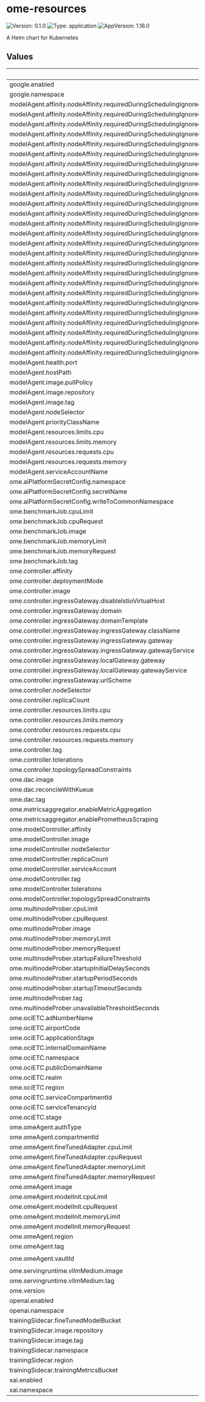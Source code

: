 # ome-resources

![Version: 0.1.0](https://img.shields.io/badge/Version-0.1.0-informational?style=flat-square) ![Type: application](https://img.shields.io/badge/Type-application-informational?style=flat-square) ![AppVersion: 1.16.0](https://img.shields.io/badge/AppVersion-1.16.0-informational?style=flat-square)

A Helm chart for Kubernetes

## Values

| Key                                                                                                                                 | Type   | Default                                                                                                   | Description |
|-------------------------------------------------------------------------------------------------------------------------------------|--------|-----------------------------------------------------------------------------------------------------------|-------------|
| google.enabled                                                                                                                      | bool   | `false`                                                                                                   |             |
| google.namespace                                                                                                                    | string | `"genai-google"`                                                                                          |             |
| modelAgent.affinity.nodeAffinity.requiredDuringSchedulingIgnoredDuringExecution.nodeSelectorTerms[0].matchExpressions[0].key        | string | `"beta.kubernetes.io/instance-type"`                                                                      |             |
| modelAgent.affinity.nodeAffinity.requiredDuringSchedulingIgnoredDuringExecution.nodeSelectorTerms[0].matchExpressions[0].operator   | string | `"In"`                                                                                                    |             |
| modelAgent.affinity.nodeAffinity.requiredDuringSchedulingIgnoredDuringExecution.nodeSelectorTerms[0].matchExpressions[0].values[0]  | string | `"BM.GPU2.2"`                                                                                             |             |
| modelAgent.affinity.nodeAffinity.requiredDuringSchedulingIgnoredDuringExecution.nodeSelectorTerms[0].matchExpressions[0].values[10] | string | `"BM.GPU.GM4.8"`                                                                                          |             |
| modelAgent.affinity.nodeAffinity.requiredDuringSchedulingIgnoredDuringExecution.nodeSelectorTerms[0].matchExpressions[0].values[11] | string | `"BM.GPU.A10.4"`                                                                                          |             |
| modelAgent.affinity.nodeAffinity.requiredDuringSchedulingIgnoredDuringExecution.nodeSelectorTerms[0].matchExpressions[0].values[12] | string | `"BM.GPU.GU1.4"`                                                                                          |             |
| modelAgent.affinity.nodeAffinity.requiredDuringSchedulingIgnoredDuringExecution.nodeSelectorTerms[0].matchExpressions[0].values[13] | string | `"VM.GPU.A10.1"`                                                                                          |             |
| modelAgent.affinity.nodeAffinity.requiredDuringSchedulingIgnoredDuringExecution.nodeSelectorTerms[0].matchExpressions[0].values[14] | string | `"VM.GPU.GU1.1"`                                                                                          |             |
| modelAgent.affinity.nodeAffinity.requiredDuringSchedulingIgnoredDuringExecution.nodeSelectorTerms[0].matchExpressions[0].values[15] | string | `"VM.GPU.A10.2"`                                                                                          |             |
| modelAgent.affinity.nodeAffinity.requiredDuringSchedulingIgnoredDuringExecution.nodeSelectorTerms[0].matchExpressions[0].values[16] | string | `"VM.GPU.GU1.2"`                                                                                          |             |
| modelAgent.affinity.nodeAffinity.requiredDuringSchedulingIgnoredDuringExecution.nodeSelectorTerms[0].matchExpressions[0].values[17] | string | `"BM.GPU.B4.8"`                                                                                           |             |
| modelAgent.affinity.nodeAffinity.requiredDuringSchedulingIgnoredDuringExecution.nodeSelectorTerms[0].matchExpressions[0].values[18] | string | `"BM.GPU.H100.8"`                                                                                         |             |
| modelAgent.affinity.nodeAffinity.requiredDuringSchedulingIgnoredDuringExecution.nodeSelectorTerms[0].matchExpressions[0].values[1]  | string | `"BM.GPU3.8"`                                                                                             |             |
| modelAgent.affinity.nodeAffinity.requiredDuringSchedulingIgnoredDuringExecution.nodeSelectorTerms[0].matchExpressions[0].values[2]  | string | `"BM.GPU4.8"`                                                                                             |             |
| modelAgent.affinity.nodeAffinity.requiredDuringSchedulingIgnoredDuringExecution.nodeSelectorTerms[0].matchExpressions[0].values[3]  | string | `"VM.GPU2.1"`                                                                                             |             |
| modelAgent.affinity.nodeAffinity.requiredDuringSchedulingIgnoredDuringExecution.nodeSelectorTerms[0].matchExpressions[0].values[4]  | string | `"VM.GPU3.1"`                                                                                             |             |
| modelAgent.affinity.nodeAffinity.requiredDuringSchedulingIgnoredDuringExecution.nodeSelectorTerms[0].matchExpressions[0].values[5]  | string | `"VM.GPU3.2"`                                                                                             |             |
| modelAgent.affinity.nodeAffinity.requiredDuringSchedulingIgnoredDuringExecution.nodeSelectorTerms[0].matchExpressions[0].values[6]  | string | `"VM.GPU3.4"`                                                                                             |             |
| modelAgent.affinity.nodeAffinity.requiredDuringSchedulingIgnoredDuringExecution.nodeSelectorTerms[0].matchExpressions[0].values[7]  | string | `"BM.GPU.T1.2"`                                                                                           |             |
| modelAgent.affinity.nodeAffinity.requiredDuringSchedulingIgnoredDuringExecution.nodeSelectorTerms[0].matchExpressions[0].values[8]  | string | `"BM.GPU.T1-2.4"`                                                                                         |             |
| modelAgent.affinity.nodeAffinity.requiredDuringSchedulingIgnoredDuringExecution.nodeSelectorTerms[0].matchExpressions[0].values[9]  | string | `"BM.GPU.A100-v2.8"`                                                                                      |             |
| modelAgent.affinity.nodeAffinity.requiredDuringSchedulingIgnoredDuringExecution.nodeSelectorTerms[0].matchExpressions[1].key        | string | `"oci.oraclecloud.com/disable-gpu-device-plugin"`                                                         |             |
| modelAgent.affinity.nodeAffinity.requiredDuringSchedulingIgnoredDuringExecution.nodeSelectorTerms[0].matchExpressions[1].operator   | string | `"NotIn"`                                                                                                 |             |
| modelAgent.affinity.nodeAffinity.requiredDuringSchedulingIgnoredDuringExecution.nodeSelectorTerms[0].matchExpressions[1].values[0]  | string | `"true"`                                                                                                  |             |
| modelAgent.affinity.nodeAffinity.requiredDuringSchedulingIgnoredDuringExecution.nodeSelectorTerms[0].matchExpressions[2].key        | string | `"node-role.kubernetes.io/virtual-node"`                                                                  |             |
| modelAgent.affinity.nodeAffinity.requiredDuringSchedulingIgnoredDuringExecution.nodeSelectorTerms[0].matchExpressions[2].operator   | string | `"DoesNotExist"`                                                                                          |             |
| modelAgent.health.port                                                                                                              | int    | `8080`                                                                                                    |             |
| modelAgent.hostPath                                                                                                                 | string | `"/mnt/data/models"`                                                                                      |             |
| modelAgent.image.pullPolicy                                                                                                         | string | `"Always"`                                                                                                |             |
| modelAgent.image.repository                                                                                                         | string | `"eu-frankfurt-1.ocir.io/idlsnvn0f2is/model-agent"`                                                       |             |
| modelAgent.image.tag                                                                                                                | string | `"v0.1"`                                                                                                  |             |
| modelAgent.nodeSelector                                                                                                             | object | `{}`                                                                                                      |             |
| modelAgent.priorityClassName                                                                                                        | string | `"system-node-critical"`                                                                                  |             |
| modelAgent.resources.limits.cpu                                                                                                     | string | `"10"`                                                                                                    |             |
| modelAgent.resources.limits.memory                                                                                                  | string | `"100Gi"`                                                                                                 |             |
| modelAgent.resources.requests.cpu                                                                                                   | string | `"10"`                                                                                                    |             |
| modelAgent.resources.requests.memory                                                                                                | string | `"100Gi"`                                                                                                 |             |
| modelAgent.serviceAccountName                                                                                                       | string | `"ome-model-agent"`                                                                                       |             |
| ome.aiPlatformSecretConfig.namespace                                                                                                | string | `"gs-dp-api-v2"`                                                                                          |             |
| ome.aiPlatformSecretConfig.secretName                                                                                               | string | `"ome-openai-secrets"`                                                                                    |             |
| ome.aiPlatformSecretConfig.writeToCommonNamespace                                                                                   | bool   | `true`                                                                                                    |             |
| ome.benchmarkJob.cpuLimit                                                                                                           | string | `"2"`                                                                                                     |             |
| ome.benchmarkJob.cpuRequest                                                                                                         | string | `"2"`                                                                                                     |             |
| ome.benchmarkJob.image                                                                                                              | string | `"phx.ocir.io/idqj093njucb/genai-bench"`                                                                  |             |
| ome.benchmarkJob.memoryLimit                                                                                                        | string | `"2Gi"`                                                                                                   |             |
| ome.benchmarkJob.memoryRequest                                                                                                      | string | `"2Gi"`                                                                                                   |             |
| ome.benchmarkJob.tag                                                                                                                | string | `"0.1.113"`                                                                                               |             |
| ome.controller.affinity                                                                                                             | object | `{}`                                                                                                      |             |
| ome.controller.deploymentMode                                                                                                       | string | `"RawDeployment"`                                                                                         |             |
| ome.controller.image                                                                                                                | string | `"ord.ocir.io/idqj093njucb/ome/manager"`                                                                  |             |
| ome.controller.ingressGateway.disableIstioVirtualHost                                                                               | bool   | `false`                                                                                                   |             |
| ome.controller.ingressGateway.domain                                                                                                | string | `"svc.cluster.local"`                                                                                     |             |
| ome.controller.ingressGateway.domainTemplate                                                                                        | string | `"{{ .Name }}.{{ .Namespace }}.{{ .IngressDomain }}"`                                                     |             |
| ome.controller.ingressGateway.ingressGateway.className                                                                              | string | `"istio"`                                                                                                 |             |
| ome.controller.ingressGateway.ingressGateway.gateway                                                                                | string | `"knative-serving/knative-ingress-gateway"`                                                               |             |
| ome.controller.ingressGateway.ingressGateway.gatewayService                                                                         | string | `"istio-ingressgateway.istio-system.svc.cluster.local"`                                                   |             |
| ome.controller.ingressGateway.localGateway.gateway                                                                                  | string | `"knative-serving/knative-local-gateway"`                                                                 |             |
| ome.controller.ingressGateway.localGateway.gatewayService                                                                           | string | `"knative-local-gateway.istio-system.svc.cluster.local"`                                                  |             |
| ome.controller.ingressGateway.urlScheme                                                                                             | string | `"http"`                                                                                                  |             |
| ome.controller.nodeSelector                                                                                                         | object | `{}`                                                                                                      |             |
| ome.controller.replicaCount                                                                                                         | int    | `3`                                                                                                       |             |
| ome.controller.resources.limits.cpu                                                                                                 | int    | `2`                                                                                                       |             |
| ome.controller.resources.limits.memory                                                                                              | string | `"4Gi"`                                                                                                   |             |
| ome.controller.resources.requests.cpu                                                                                               | int    | `2`                                                                                                       |             |
| ome.controller.resources.requests.memory                                                                                            | string | `"4Gi"`                                                                                                   |             |
| ome.controller.tag                                                                                                                  | string | `"v0.0.1"`                                                                                                |             |
| ome.controller.tolerations                                                                                                          | list   | `[]`                                                                                                      |             |
| ome.controller.topologySpreadConstraints                                                                                            | list   | `[]`                                                                                                      |             |
| ome.dac.image                                                                                                                       | string | `"us-chicago-1.ocir.io/axoxdievda5j/genai-dac-dummy-image"`                                               |             |
| ome.dac.reconcileWithKueue                                                                                                          | bool   | `true`                                                                                                    |             |
| ome.dac.tag                                                                                                                         | string | `"v1.0-58"`                                                                                               |             |
| ome.metricsaggregator.enableMetricAggregation                                                                                       | string | `"false"`                                                                                                 |             |
| ome.metricsaggregator.enablePrometheusScraping                                                                                      | string | `"false"`                                                                                                 |             |
| ome.modelController.affinity                                                                                                        | object | `{}`                                                                                                      |             |
| ome.modelController.image                                                                                                           | string | `"ord.ocir.io/idqj093njucb/model-controller"`                                                             |             |
| ome.modelController.nodeSelector                                                                                                    | object | `{}`                                                                                                      |             |
| ome.modelController.replicaCount                                                                                                    | int    | `3`                                                                                                       |             |
| ome.modelController.serviceAccount                                                                                                  | string | `"ome-model-controller"`                                                                                  |             |
| ome.modelController.tag                                                                                                             | string | `"v0.0.1"`                                                                                                |             |
| ome.modelController.tolerations                                                                                                     | list   | `[]`                                                                                                      |             |
| ome.modelController.topologySpreadConstraints                                                                                       | list   | `[]`                                                                                                      |             |
| ome.multinodeProber.cpuLimit                                                                                                        | string | `"100m"`                                                                                                  |             |
| ome.multinodeProber.cpuRequest                                                                                                      | string | `"100m"`                                                                                                  |             |
| ome.multinodeProber.image                                                                                                           | string | `"eu-frankfurt-1.ocir.io/idlsnvn0f2is/multinode-prober"`                                                  |             |
| ome.multinodeProber.memoryLimit                                                                                                     | string | `"100Mi"`                                                                                                 |             |
| ome.multinodeProber.memoryRequest                                                                                                   | string | `"100Mi"`                                                                                                 |             |
| ome.multinodeProber.startupFailureThreshold                                                                                         | int    | `150`                                                                                                     |             |
| ome.multinodeProber.startupInitialDelaySeconds                                                                                      | int    | `120`                                                                                                     |             |
| ome.multinodeProber.startupPeriodSeconds                                                                                            | int    | `30`                                                                                                      |             |
| ome.multinodeProber.startupTimeoutSeconds                                                                                           | int    | `60`                                                                                                      |             |
| ome.multinodeProber.tag                                                                                                             | string | `"v0.1"`                                                                                                  |             |
| ome.multinodeProber.unavailableThresholdSeconds                                                                                     | int    | `600`                                                                                                     |             |
| ome.ociETC.adNumberName                                                                                                             | string | `"ad2"`                                                                                                   |             |
| ome.ociETC.airportCode                                                                                                              | string | `"ORD"`                                                                                                   |             |
| ome.ociETC.applicationStage                                                                                                         | string | `"prod"`                                                                                                  |             |
| ome.ociETC.internalDomainName                                                                                                       | string | `"oracleiaas.com"`                                                                                        |             |
| ome.ociETC.namespace                                                                                                                | string | `"ax0pqskufyud"`                                                                                          |             |
| ome.ociETC.publicDomainName                                                                                                         | string | `"oraclecloud.com"`                                                                                       |             |
| ome.ociETC.realm                                                                                                                    | string | `"oc1"`                                                                                                   |             |
| ome.ociETC.region                                                                                                                   | string | `"us-chicago-1"`                                                                                          |             |
| ome.ociETC.serviceCompartmentId                                                                                                     | string | `"ocid1.compartment.oc1..aaaaaaaal2wsx6r54lwfqa7frqad33ujlgo4azwd2uv6ftyqmvbqm6k5dxaa"`                   |             |
| ome.ociETC.serviceTenancyId                                                                                                         | string | `"ocid1.tenancy.oc1..aaaaaaaa6kumpbo73nsadhi7t4ssehtgn6wtnnkertn6sd74i4gzvia6misa"`                       |             |
| ome.ociETC.stage                                                                                                                    | string | `"dev"`                                                                                                   |             |
| ome.omeAgent.authType                                                                                                               | string | `"InstancePrincipal"`                                                                                     |             |
| ome.omeAgent.compartmentId                                                                                                          | string | `"ocid1.compartment.oc1..aaaaaaaathgntpo75bdehisnl6wkxfc4slkd6rpheafbt5a6ekm2ri4bmeva"`                   |             |
| ome.omeAgent.fineTunedAdapter.cpuLimit                                                                                              | int    | `15`                                                                                                      |             |
| ome.omeAgent.fineTunedAdapter.cpuRequest                                                                                            | int    | `15`                                                                                                      |             |
| ome.omeAgent.fineTunedAdapter.memoryLimit                                                                                           | string | `"180Gi"`                                                                                                 |             |
| ome.omeAgent.fineTunedAdapter.memoryRequest                                                                                         | string | `"150Gi"`                                                                                                 |             |
| ome.omeAgent.image                                                                                                                  | string | `"ap-osaka-1.ocir.io/idqj093njucb/genai-ome-agent"`                                                       |             |
| ome.omeAgent.modelInit.cpuLimit                                                                                                     | int    | `15`                                                                                                      |             |
| ome.omeAgent.modelInit.cpuRequest                                                                                                   | int    | `15`                                                                                                      |             |
| ome.omeAgent.modelInit.memoryLimit                                                                                                  | string | `"180Gi"`                                                                                                 |             |
| ome.omeAgent.modelInit.memoryRequest                                                                                                | string | `"150Gi"`                                                                                                 |             |
| ome.omeAgent.region                                                                                                                 | string | `"ap-osaka-1"`                                                                                            |             |
| ome.omeAgent.tag                                                                                                                    | string | `"v0.0.1"`                                                                                                |             |
| ome.omeAgent.vaultId                                                                                                                | string | `"ocid1.vault.oc1.ap-osaka-1.fzsn2sguaahse.abvwsljrmzc5vt7ya6qpzlormzkwzxsw45fa2fgtp7dqfgjbxib32z62f5pq"` |             |
| ome.servingruntime.vllmMedium.image                                                                                                 | string | `"fra.ocir.io/idqj093njucb/official-vllm-openai"`                                                         |             |
| ome.servingruntime.vllmMedium.tag                                                                                                   | string | `"e3c664b"`                                                                                               |             |
| ome.version                                                                                                                         | string | `"v0.0.1"`                                                                                                |             |
| openai.enabled                                                                                                                      | bool   | `false`                                                                                                   |             |
| openai.namespace                                                                                                                    | string | `"genai-openai"`                                                                                          |             |
| trainingSidecar.fineTunedModelBucket                                                                                                | string | `"fine-tuned-model-weights"`                                                                              |             |
| trainingSidecar.image.repository                                                                                                    | string | `"us-chicago-1.ocir.io/axoxdievda5j/genai-ome-agent"`                                                     |             |
| trainingSidecar.image.tag                                                                                                           | string | `"v1.1-322"`                                                                                              |             |
| trainingSidecar.namespace                                                                                                           | string | `"idqj093njucb"`                                                                                          |             |
| trainingSidecar.region                                                                                                              | string | `"us-chicago-1"`                                                                                          |             |
| trainingSidecar.trainingMetricsBucket                                                                                               | string | `"model-training-metrics"`                                                                                |             |
| xai.enabled                                                                                                                         | bool   | `false`                                                                                                   |             |
| xai.namespace                                                                                                                       | string | `"genai-xai"`                                                                                             |             |

